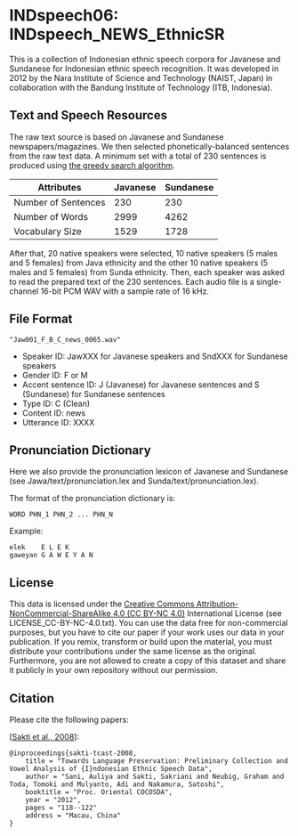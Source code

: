 # INDspeech06: INDspeech_NEWS_EthnicSR

This is a collection of Indonesian ethnic speech corpora for Javanese and Sundanese for Indonesian ethnic speech recognition. It was developed in 2012 by the Nara Institute of Science and Technology (NAIST, Japan) in collaboration with the Bandung Institute of Technology (ITB, Indonesia).

## Text and Speech Resources

The raw text source is based on Javanese and Sundanese newspapers/magazines. We then selected phonetically-balanced sentences from the raw text data. A minimum set with a total of 230 sentences is produced using [the greedy search algorithm](https://www.internationalphoneticassociation.org/icphs-proceedings/ICPhS2003/papers/p15_3145.pdf). 

|       Attributes     | Javanese | Sundanese | 
| --------------- | ------- |------------ |
| Number of Sentences     |      230 |           230 | 
| Number of Words   |     2999 |         4262 | 
| Vocabulary Size  |     1529 |         1728 | 

After that, 20 native speakers were selected, 10 native speakers (5 males and 5 females) from Java ethnicity and the other 10 native speakers (5 males and 5 females) from Sunda ethnicity. Then, each speaker was asked to read the prepared text of the 230 sentences. Each audio file is a single-channel 16-bit PCM WAV with a sample rate of 16 kHz.

## File Format

```
"Jaw001_F_B_C_news_0065.wav" 
```

- Speaker ID: JawXXX for Javanese speakers and SndXXX for Sundanese speakers
- Gender ID: F or M
- Accent sentence ID: J (Javanese) for Javanese sentences and S (Sundanese) for Sundanese sentences
- Type ID: C (Clean) 
- Content ID: news
- Utterance ID: XXXX 

## Pronunciation Dictionary

Here we also provide the pronunciation lexicon of Javanese and Sundanese (see Jawa/text/pronunciation.lex and Sunda/text/pronunciation.lex).

The format of the pronunciation dictionary is:
```
WORD PHN_1 PHN_2 ... PHN_N
```
Example:
```
elek	E L E K 
gaweyan	G A W E Y A N 
```

## License

This data is licensed under the [Creative Commons Attribution-NonCommercial-ShareAlike 4.0 (CC BY-NC 4.0)](https://creativecommons.org/licenses/by-nc-sa/4.0/) International License (see LICENSE_CC-BY-NC-4.0.txt). You can use the data free for non-commercial purposes, but you have to cite our paper if your work uses our data in your publication. If you remix, transform or build upon the material, you must distribute your contributions under the same license as the original. Furthermore, you are not allowed to create a copy of this dataset and share it publicly in your own repository without our permission.

## Citation

Please cite the following papers:

[[Sakti et al., 2008](doc/2012_ssakti_OCOCOSDA.pdf)]:

```
@inproceedings{sakti-tcast-2008,
    title = "Towards Language Preservation: Preliminary Collection and Vowel Analysis of {I}ndonesian Ethnic Speech Data",
    author = "Sani, Auliya and Sakti, Sakriani and Neubig, Graham and Toda, Tomoki and Mulyanto, Adi and Nakamura, Satoshi",
    booktitle = "Proc. Oriental COCOSDA",
    year = "2012",
    pages = "118--122"
    address = "Macau, China"
}
```
